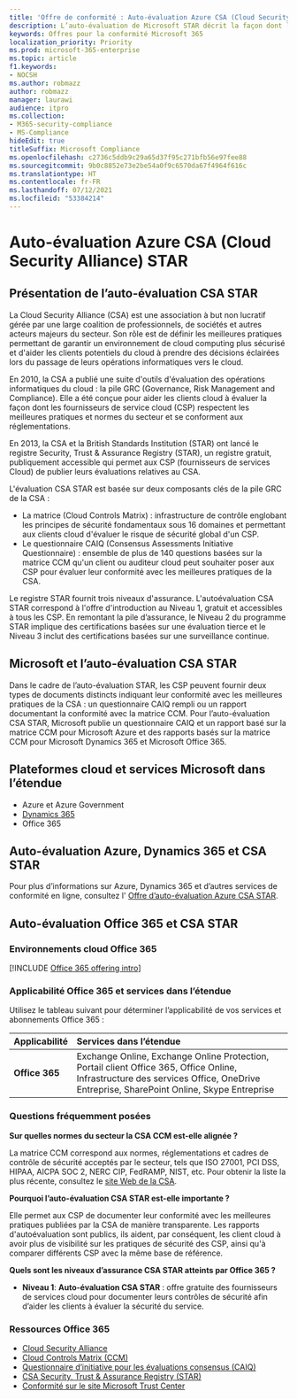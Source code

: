 ```yaml
---
title: 'Offre de conformité : Auto-évaluation Azure CSA (Cloud Security Alliance) STAR'
description: L’auto-évaluation de Microsoft STAR décrit la façon dont les services Cloud respectent les exigences de la Cloud Security Alliance.
keywords: Offres pour la conformité Microsoft 365
localization_priority: Priority
ms.prod: microsoft-365-enterprise
ms.topic: article
f1.keywords:
- NOCSH
ms.author: robmazz
author: robmazz
manager: laurawi
audience: itpro
ms.collection:
- M365-security-compliance
- MS-Compliance
hideEdit: true
titleSuffix: Microsoft Compliance
ms.openlocfilehash: c2736c5ddb9c29a65d37f95c271bfb56e97fee88
ms.sourcegitcommit: 9b0c8852e73e2be54a0f9c6570da67f4964f616c
ms.translationtype: HT
ms.contentlocale: fr-FR
ms.lasthandoff: 07/12/2021
ms.locfileid: "53384214"
---
```

# <a name="cloud-security-alliance-csa-star-self-assessment"></a>Auto-évaluation Azure CSA (Cloud Security Alliance) STAR

## <a name="csa-star-self-assessment-overview"></a>Présentation de l’auto-évaluation CSA STAR

La Cloud Security Alliance (CSA) est une association à but non lucratif gérée par une large coalition de professionnels, de sociétés et autres acteurs majeurs du secteur. Son rôle est de définir les meilleures pratiques permettant de garantir un environnement de cloud computing plus sécurisé et d'aider les clients potentiels du cloud à prendre des décisions éclairées lors du passage de leurs opérations informatiques vers le cloud.  
  
En 2010, la CSA a publié une suite d'outils d'évaluation des opérations informatiques du cloud : la pile GRC (Governance, Risk Management and Compliance). Elle a été conçue pour aider les clients cloud à évaluer la façon dont les fournisseurs de service cloud (CSP) respectent les meilleures pratiques et normes du secteur et se conforment aux réglementations.  
  
En 2013, la CSA et la British Standards Institution (STAR) ont lancé le registre Security, Trust & Assurance Registry (STAR), un registre gratuit, publiquement accessible qui permet aux CSP (fournisseurs de services Cloud) de publier leurs évaluations relatives au CSA.  
  
L'évaluation CSA STAR est basée sur deux composants clés de la pile GRC de la CSA :

- La matrice (Cloud Controls Matrix) : infrastructure de contrôle englobant les principes de sécurité fondamentaux sous 16 domaines et permettant aux clients cloud d'évaluer le risque de sécurité global d'un CSP.
- Le questionnaire CAIQ (Consensus Assessments Initiative Questionnaire) : ensemble de plus de 140 questions basées sur la matrice CCM qu'un client ou auditeur cloud peut souhaiter poser aux CSP pour évaluer leur conformité avec les meilleures pratiques de la CSA.

Le registre STAR fournit trois niveaux d'assurance. L'autoévaluation CSA STAR correspond à l'offre d'introduction au Niveau 1, gratuit et accessibles à tous les CSP. En remontant la pile d’assurance, le Niveau 2 du programme STAR implique des certifications basées sur une évaluation tierce et le Niveau 3 inclut des certifications basées sur une surveillance continue.

## <a name="microsoft-and-csa-star-self-assessment"></a>Microsoft et l’auto-évaluation CSA STAR

Dans le cadre de l’auto-évaluation STAR, les CSP peuvent fournir deux types de documents distincts indiquant leur conformité avec les meilleures pratiques de la CSA : un questionnaire CAIQ rempli ou un rapport documentant la conformité avec la matrice CCM. Pour l’auto-évaluation CSA STAR, Microsoft publie un questionnaire CAIQ et un rapport basé sur la matrice CCM pour Microsoft Azure et des rapports basés sur la matrice CCM pour Microsoft Dynamics 365 et Microsoft Office 365.  

## <a name="microsoft-in-scope-cloud-platforms--services"></a>Plateformes cloud et services Microsoft dans l’étendue

- Azure et Azure Government
- [Dynamics 365](https://aka.ms/d365-compliance-list)
- Office 365

## <a name="azure-dynamics-365-and-csa-star-self-assessment"></a>Auto-évaluation Azure, Dynamics 365 et CSA STAR

Pour plus d’informations sur Azure, Dynamics 365 et d’autres services de conformité en ligne, consultez l' [Offre d’auto-évaluation Azure CSA STAR](/azure/compliance/offerings/offering-csa-star-self-assessment).

## <a name="office-365-and-csa-star-self-assessment"></a>Auto-évaluation Office 365 et CSA STAR

### <a name="office-365-cloud-environments"></a>Environnements cloud Office 365

[!INCLUDE [Office 365 offering intro](../includes/o365-offering-introduction.md)]

### <a name="office-365-applicability-and-in-scope-services"></a>Applicabilité Office 365 et services dans l’étendue

Utilisez le tableau suivant pour déterminer l’applicabilité de vos services et abonnements Office 365 :

| **Applicabilité** | **Services dans l’étendue** |
|:------------------|:----------------------|
| **Office 365** |Exchange Online, Exchange Online Protection, Portail client Office 365, Office Online, Infrastructure des services Office, OneDrive Entreprise, SharePoint Online, Skype Entreprise |

### <a name="frequently-asked-questions"></a>Questions fréquemment posées

**Sur quelles normes du secteur la CSA CCM est-elle alignée ?**

La matrice CCM correspond aux normes, réglementations et cadres de contrôle de sécurité acceptés par le secteur, tels que ISO 27001, PCI DSS, HIPAA, AICPA SOC 2, NERC CIP, FedRAMP, NIST, etc. Pour obtenir la liste la plus récente, consultez le [site Web de la CSA](https://cloudsecurityalliance.org/).

**Pourquoi l’auto-évaluation CSA STAR est-elle importante ?**

Elle permet aux CSP de documenter leur conformité avec les meilleures pratiques publiées par la CSA de manière transparente. Les rapports d'autoévaluation sont publics, ils aident, par conséquent, les client cloud à avoir plus de visibilité sur les pratiques de sécurité des CSP, ainsi qu'à comparer différents CSP avec la même base de référence.

**Quels sont les niveaux d’assurance CSA STAR atteints par Office 365 ?**

- **Niveau 1**: **Auto-évaluation CSA STAR** : offre gratuite des fournisseurs de services cloud pour documenter leurs contrôles de sécurité afin d’aider les clients à évaluer la sécurité du service.

### <a name="office-365-resources"></a>Ressources Office 365

- [Cloud Security Alliance](https://cloudsecurityalliance.org/)
- [Cloud Controls Matrix (CCM)](https://cloudsecurityalliance.org/group/cloud-controls-matrix/)
- [Questionnaire d’initiative pour les évaluations consensus (CAIQ)](https://cloudsecurityalliance.org/group/consensus-assessments/)
- [CSA Security, Trust & Assurance Registry (STAR)](https://cloudsecurityalliance.org/star/)
- [Conformité sur le site Microsoft Trust Center](https://www.microsoft.com/trust-center/compliance/compliance-overview)